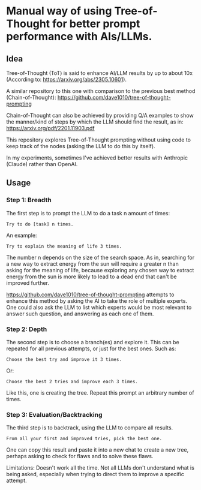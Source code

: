 # Manual way of using Tree-of-Thought for better prompt performance with AIs/LLMs. 

## Idea

Tree-of-Thought (ToT) is said to enhance AI/LLM results by up to about 10x (According to: https://arxiv.org/abs/2305.10601). 

A similar repository to this one with comparison to the previous best method (Chain-of-Thought): https://github.com/dave1010/tree-of-thought-prompting 

Chain-of-Thought can also be achieved by providing Q/A examples to show the manner/kind of steps by which the LLM should find the result, as in: https://arxiv.org/pdf/2201.11903.pdf

This repository explores Tree-of-Thought prompting without using code to keep track of the nodes (asking the LLM to do this by itself).

In my experiments, sometimes I've achieved better results with Anthropic (Claude) rather than OpenAI. 

## Usage

### Step 1: Breadth

The first step is to prompt the LLM to do a task n amount of times:

    Try to do [task] n times.

An example:

    Try to explain the meaning of life 3 times.
    
The number n depends on the size of the search space. As in, searching for a new way to extract energy from the sun will require a greater n than asking for the meaning of life, because exploring any chosen way to extract energy from the sun is more likely to lead to a dead end that can't be improved further. 

https://github.com/dave1010/tree-of-thought-prompting attempts to enhance this method by asking the AI to take the role of multiple experts. One could also ask the LLM to list which experts would be most relevant to answer such question, and answering as each one of them.

### Step 2: Depth

The second step is to choose a branch(es) and explore it. This can be repeated for all previous attempts, or just for the best ones. Such as:

    Choose the best try and improve it 3 times. 
    
Or:

    Choose the best 2 tries and improve each 3 times. 

Like this, one is creating the tree. Repeat this prompt an arbitrary number of times. 

### Step 3: Evaluation/Backtracking

The third step is to backtrack, using the LLM to compare all results. 

    From all your first and improved tries, pick the best one. 
    
One can copy this result and paste it into a new chat to create a new tree, perhaps asking to check for flaws and to solve these flaws. 

Limitations: Doesn't work all the time. Not all LLMs don't understand what is being asked, especially when trying to direct them to improve a specific attempt. 

[//]: # (If this work has benefited you or you wish to contribute to its advance, please consider donating.)
[//]: # (Add describe steps.)
[//]: # (Add reflection and self-criticism.)
[//]: # (Add divide and unite.)
[//]: # (Add stunts.)
[//]: # (Mix chain-of-thought.)
[//]: # (Mix ReAct.)
[//]: # (Add "distinct" to avoid repetitions. )
[//]: # (Add https://www.youtube.com/watch?v=j320H2LFx-U as reference for similar approach)
